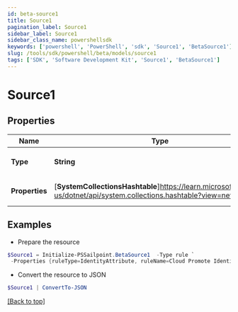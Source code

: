 ```yaml
---
id: beta-source1
title: Source1
pagination_label: Source1
sidebar_label: Source1
sidebar_class_name: powershellsdk
keywords: ['powershell', 'PowerShell', 'sdk', 'Source1', 'BetaSource1'] 
slug: /tools/sdk/powershell/beta/models/source1
tags: ['SDK', 'Software Development Kit', 'Source1', 'BetaSource1']
---
```



# Source1

## Properties

Name | Type | Description | Notes
------------ | ------------- | ------------- | -------------
**Type** | **String** | Attribute mapping type. | [optional] 
**Properties** | [**SystemCollectionsHashtable**]https://learn.microsoft.com/en-us/dotnet/api/system.collections.hashtable?view=net-9.0 | Attribute mapping properties. | [optional] 

## Examples

- Prepare the resource
```powershell
$Source1 = Initialize-PSSailpoint.BetaSource1  -Type rule `
 -Properties {ruleType=IdentityAttribute, ruleName=Cloud Promote Identity Attribute}
```

- Convert the resource to JSON
```powershell
$Source1 | ConvertTo-JSON
```


[[Back to top]](#) 

